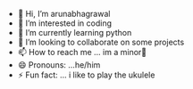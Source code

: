 - 👋 Hi, I’m arunabhagrawal
- 👀 I’m interested in coding
- 🌱 I’m currently learning python
- 💞️ I’m looking to collaborate on some projects
- 📫 How to reach me ... im a minor👀
- 😄 Pronouns: ...he/him
- ⚡ Fun fact: ... i like to play the ukulele

<!---
arunabhagrawal1/arunabhagrawal1 is a ✨ special ✨ repository because its `README.md` (this file) appears on your GitHub profile.
You can click the Preview link to take a look at your changes.
--->
